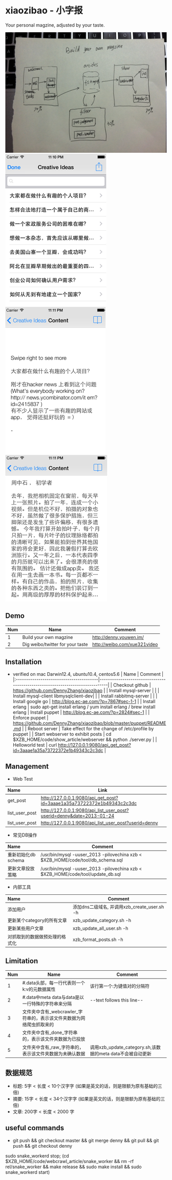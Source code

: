 xiaozibao - 小字报
=========
Your personal magzine, adjusted by your taste. 

![](design.jpg)
![](ios1.png)
![](ios2.png)
![](ios3.png)

## Demo
| Num | Name                                   | Comment                                                                      |
|:----|----------------------------------------|------------------------------------------------------------------------------|
|   1 | Build your own magzine                 | http://denny.youwen.im/                                                      |
|   2 | Dig weibo/twitter for your taste       | http://weibo.com/xue321video                                                 |

## Installation
- verified on mac Darwin12.4, ubuntu10.4, centos5.6
| Name                                   | Comment                                                                      |
|:----------------------------------------|------------------------------------------------------------------------------|
| Checkout github                        | https://github.com/DennyZhang/xiaozibao                                       |
| Install mysql-server                   |                                                                              |
| Install mysql-client libmysqlclient-dev|                                                                              |
| Install rabbitmq-server                |                                                                              |
| Install google go                      | http://blog.ec-ae.com/?p=7867#sec-1-1                                        |
| Install erlang                         | sudo apt-get install erlang / yum install erlang / brew install erlang
| Install puppet                         | http://blog.ec-ae.com/?p=2824#sec-1                                          |
| Enforce puppet                         | https://github.com/DennyZhang/xiaozibao/blob/master/puppet/README.md         |
| Reboot server                          | Take effect for the change of /etc/profile by puppet                         |
| Start webserver to exhibit posts       | cd $XZB_HOME/code/show_article/webserver && python ./server.py              |
| Helloworld test                        | curl http://127.0.0.1:9080/api_get_post?id=3aaae1a35a73722372e1b49343c2c3dc |

## Management
- Web Test

| Name           | Link                                                                       |
|:----------------|----------------------------------------------------------------------------|
| get_post       | http://127.0.0.1:9080/api_get_post?id=3aaae1a35a73722372e1b49343c2c3dc |
| list_user_post | http://127.0.0.1:9080/api_list_user_post?userid=denny&date=2013-01-24      |
| list_user_post | http://127.0.0.1:9080/api_list_user_post?userid=denny                      |

- 常见DB操作

| Name                | Comment                                                                         |
|:---------------------|---------------------------------------------------------------------------------|
| 重新初始化db schema | /usr/bin/mysql -uuser_2013 -pilovechina xzb < $XZB_HOME/code/tool/db_schema.sql |
| 更新文章投放策略    | /usr/bin/mysql -uuser_2013 -pilovechina xzb < $XZB_HOME/code/tool/update_db.sql |

- 内部工具

| Name                           | Comment                                      |
|:--------------------------------|----------------------------------------------|
| 添加用户                       | 添加dns二级域名, 并调用xzb_create_user.sh -h |
| 更新某个category的所有文章     | xzb_update_category.sh -h                    |
| 更新某些用户文章               | xzb_update_all_user.sh -h                    |
| 对抓取到的数据做预处理的格式化 | xzb_format_posts.sh -h                       |

## Limitation
| Num | Name                                                                 | Comment                                                    |
|:-----|----------------------------------------------------------------------|------------------------------------------------------------|
|   1 | #.data头部，每一行代表则一个k:v的元数据属性                          | 该行第一个:为键值对的分隔符                                |
|   2 | #.data中meta data与data是以一行特殊的字符串来分隔                    | --text follows this line--                                 |
|   3 | 文件夹中含有_webcrawler_字符串的，表示该文件夹数据为网络爬虫抓取来的 |                                                            |
|   4 | 文件夹中含有_done_字符串的，表示该文件夹数据为已投放                 |                                                            |
|   5 | 文件夹中含有_raw_字符串的，表示该文件夹数据为未确认数据              | 调用xzb_update_category.sh,该数据的meta data不会被自动更新 |

## 数据规范
- 标题: 5字 < 长度 < 10个汉字字 (如果是英文的话，则是限额为原有基础的三倍)
- 摘要: 15字 < 长度 < 34个汉字字 (如果是英文的话，则是限额为原有基础的三倍)
- 文章: 200字 < 长度 < 2000 字

## useful commands
- git push && git checkout master && git merge denny && git pull && git push && git checkout denny

sudo snake_workerd stop; (cd $XZB_HOME/code/webcrawl_article/snake_worker && rm -rf rel/snake_worker && make release && sudo make install && sudo snake_workerd start)

